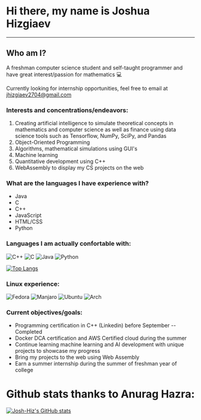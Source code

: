 # Hi there, my name is Joshua Hizgiaev 
-----
## Who am I?
A freshman computer science student and self-taught programmer and have great interest/passion for mathematics :computer:

Currently looking for internship opportunities, feel free to email at jhizgiaev2704@gmail.com

### Interests and concentrations/endeavors:
1. Creating artificial intelligence to simulate theoretical concepts in mathematics and computer science as well as finance using data science tools such as Tensorflow, NumPy, SciPy, and Pandas
2. Object-Oriented Programming
3. Algorithms, mathematical simulations using GUI's 
4. Machine learning 
5. Quantitative development using C++
6. WebAssembly to display my CS projects on the web

### What are the languages I have experience with?
- Java
- C
- C++
- JavaScript
- HTML/CSS
- Python

### Languages I am actually confortable with:
![C++](https://img.shields.io/badge/c++-%2300599C.svg?style=for-the-badge&logo=c%2B%2B&logoColor=white)
![C](https://img.shields.io/badge/c-%2300599C.svg?style=for-the-badge&logo=c&logoColor=white)
![Java](https://img.shields.io/badge/java-%23ED8B00.svg?style=for-the-badge&logo=java&logoColor=white)
![Python](https://img.shields.io/badge/python-3670A0?style=for-the-badge&logo=python&logoColor=ffdd54)

[![Top Langs](https://github-readme-stats-zeta-lovat.vercel.app/api/top-langs/?username=Josh-Hiz&layout=compact)](https://github.com/anuraghazra/github-readme-stats)

### Linux experience:
![Fedora](https://img.shields.io/badge/Fedora-294172?style=for-the-badge&logo=fedora&logoColor=white)
![Manjaro](https://img.shields.io/badge/Manjaro-35BF5C?style=for-the-badge&logo=Manjaro&logoColor=white)
![Ubuntu](https://img.shields.io/badge/Ubuntu-E95420?style=for-the-badge&logo=ubuntu&logoColor=white)
![Arch](https://img.shields.io/badge/Arch%20Linux-1793D1?logo=arch-linux&logoColor=fff&style=for-the-badge)

### Current objectives/goals:
- Programming certification in C++ (Linkedin) before September -- Completed
- Docker DCA certification and AWS Certified cloud during the summer
- Continue learning machine learning and AI development with unique projects to showcase my progress
- Bring my projects to the web using Web Assembly 
- Earn a summer internship during the summer of freshman year of college

# Github stats thanks to Anurag Hazra:
[![Josh-Hiz's GitHub stats](https://github-readme-stats-zeta-lovat.vercel.app/api?username=Josh-Hiz&theme=slateorange&show_icons=true)](https://github.com/anuraghazra/github-readme-stats)
